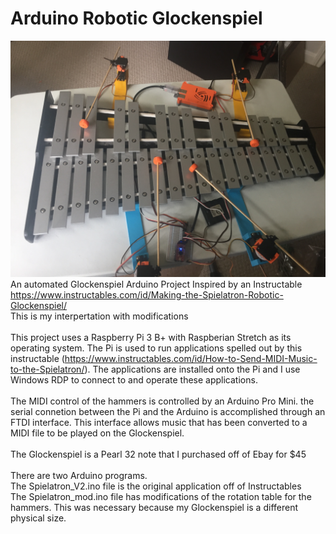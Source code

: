 # Arduino Robotic Glockenspiel
![Client Photo](https://github.com/bonnette/AutoGlockenspiel/blob/master/photos/ful_pic3.jpg)
<br/>
An automated Glockenspiel Arduino Project
Inspired by an Instructable
</br>
https://www.instructables.com/id/Making-the-Spielatron-Robotic-Glockenspiel/
</br>
This is my interpertation with modifications
</br></br>
This project uses a Raspberry Pi 3 B+ with Raspberian Stretch as its operating system. The Pi is used to run applications spelled out by this instructable (https://www.instructables.com/id/How-to-Send-MIDI-Music-to-the-Spielatron/). The applications are installed onto the Pi and I use Windows RDP to connect to and operate these applications.
</br></br>
The MIDI control of the hammers is controlled by an Arduino Pro Mini. the serial connetion between the Pi and the Arduino is accomplished through an FTDI interface. This interface allows music that has been converted to a MIDI file to be played on the Glockenspiel.
</br></br>
The Glockenspiel is a Pearl 32 note that I purchased off of Ebay for $45
</br></br>
There are two Arduino programs.</br>
The Spielatron_V2.ino file is the original application off of Instructables</br>
The Spielatron_mod.ino file has modifications of the rotation table for the hammers. This was necessary because my Glockenspiel is a different physical size. 
